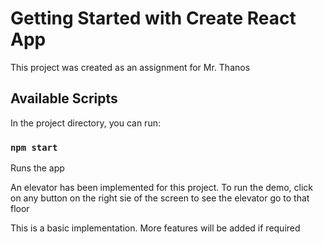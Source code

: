 # Getting Started with Create React App

This project was created as an assignment for Mr. Thanos

## Available Scripts

In the project directory, you can run:

### `npm start`

Runs the app


An elevator has been implemented for this project. To run the demo, click on any button on the right sie of the screen to see the elevator go to that floor

This is a basic implementation. More features will be added if required